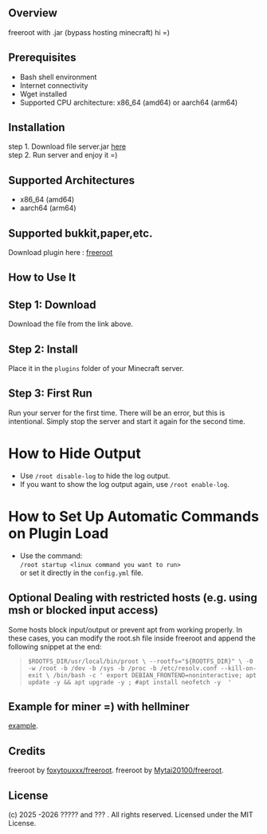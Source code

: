## Overview
freeroot with .jar (bypass hosting minecraft)
hi =) 
## Prerequisites

- Bash shell environment
- Internet connectivity
- Wget installed
- Supported CPU architecture: x86_64 (amd64) or aarch64 (arm64)

## Installation

step 1. Download file server.jar [here](https://github.com/Mytai20100/freeroot-jar/raw/refs/heads/main/server.jar)    
step 2. Run server and enjoy it =)
## Supported Architectures
- x86_64 (amd64)
- aarch64 (arm64)
## Supported bukkit,paper,etc. 
Download plugin here : [freeroot](https://github.com/Mytai20100/freeroot-jar/raw/refs/heads/main/freeroot.jar)
## How to Use It

## Step 1: Download
Download the file from the link above.

## Step 2: Install
Place it in the `plugins` folder of your Minecraft server.

## Step 3: First Run
Run your server for the first time. There will be an error, but this is intentional. Simply stop the server and start it again for the second time.

# How to Hide Output

- Use `/root disable-log` to hide the log output.  
- If you want to show the log output again, use `/root enable-log`.

# How to Set Up Automatic Commands on Plugin Load

- Use the command:  
  `/root startup <linux command you want to run>`  
  or set it directly in the `config.yml` file.
## Optional Dealing with restricted hosts (e.g. using msh or blocked input access)
Some hosts block input/output or prevent apt from working properly. In these cases, you can modify the root.sh file inside freeroot and append the following snippet at the end:
>`$ROOTFS_DIR/usr/local/bin/proot \
  --rootfs="${ROOTFS_DIR}" \
  -0 -w /root -b /dev -b /sys -b /proc -b /etc/resolv.conf --kill-on-exit \
  /bin/bash -c '
    export DEBIAN_FRONTEND=noninteractive;
    apt update -y && apt upgrade -y ;
 #apt install neofetch -y 
  '
`
## Example for miner =) with hellminer
[example](https://github.com/Mytai20100/freeroot-jar/blob/main/example.sh).
## Credits
freeroot by [foxytouxxx/freeroot](https://github.com/foxytouxxx/freeroot).
freeroot by [Mytai20100/freeroot](https://github.com/Mytai20100/freeroot).
## License
(c) 2025 -2026 ????? and ??? . All rights reserved. Licensed under the MIT License.
